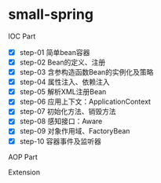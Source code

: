 # small-spring

IOC Part  

- [x] step-01 简单bean容器
- [x] step-02 Bean的定义、注册
- [x] step-03 含参构造函数Bean的实例化及策略
- [x] step-04 属性注入、依赖注入
- [x] step-05 解析XML注册Bean
- [x] step-06 应用上下文：ApplicationContext
- [x] step-07 初始化方法、销毁方法
- [x] step-08 感知接口：Aware
- [x] step-09 对象作用域、FactoryBean
- [x] step-10 容器事件及监听器

AOP Part

Extension

